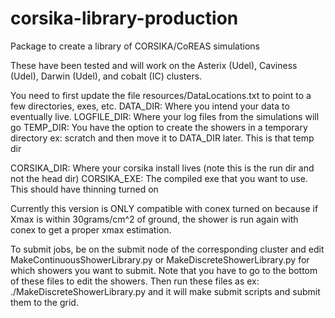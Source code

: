# corsika-library-production
Package to create a library of CORSIKA/CoREAS simulations

These have been tested and will work on the Asterix (Udel), Caviness (Udel), Darwin (Udel), and cobalt (IC) clusters.

You need to first update the file resources/DataLocations.txt to point to a few directories, exes, etc.
DATA_DIR: Where you intend your data to eventually live.
LOGFILE_DIR: Where your log files from the simulations will go
TEMP_DIR: You have the option to create the showers in a temporary directory ex: scratch and then move it to DATA_DIR later. This is that temp dir

CORSIKA_DIR: Where your corsika install lives (note this is the run dir and not the head dir)
CORSIKA_EXE: The compiled exe that you want to use. This should have thinning turned on

Currently this version is ONLY compatible with conex turned on because if Xmax is within 30grams/cm^2 of ground, the shower is run again with conex to get a proper xmax estimation.


To submit jobs, be on the submit node of the corresponding cluster and edit MakeContinuousShowerLibrary.py or MakeDiscreteShowerLibrary.py for which showers you want to submit. Note that you have to go to the bottom of these files to edit the showers. Then run these files as ex: ./MakeDiscreteShowerLibrary.py and it will make submit scripts and submit them to the grid.
